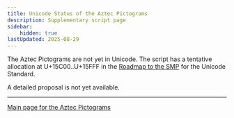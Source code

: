 ```yaml
---
title: Unicode Status of the Aztec Pictograms
description: Supplementary script page
sidebar:
    hidden: true
lastUpdated: 2025-08-29
---
```


The Aztec Pictograms are not yet in Unicode. The script has a tentative allocation at U+15C00..U+15FFF in the [Roadmap to the SMP](http://www.unicode.org/roadmaps/smp/) for the Unicode Standard.

[comment]: # (end of intro)

[comment]: # (start of blocks)

[comment]: # (end of blocks)

[comment]: # (start of chars)

[comment]: # (end of chars)

[comment]: # (start of rest)

A detailed proposal is not yet available.



<hr/>

[Main page for the Aztec Pictograms](/scrlang/scripts/qa26)

